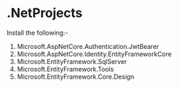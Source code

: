 # .NetProjects

Install the following:-

1. Microsoft.AspNetCore.Authentication.JwtBearer
2. Microsoft.AspNetCore.Identity.EntityFrameworkCore
3. Microsoft.EntityFramework.SqlServer
4. Microsoft.EntityFramework.Tools
5. Microsoft.EntityFramework.Core.Design
